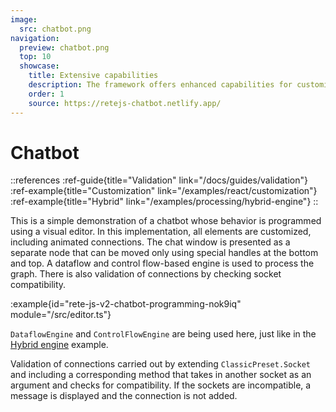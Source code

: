 ```yaml
---
image:
  src: chatbot.png
navigation:
  preview: chatbot.png
  top: 10
  showcase:
    title: Extensive capabilities
    description: The framework offers enhanced capabilities for customizing the visual appearance and streamline data processing
    order: 1
    source: https://retejs-chatbot.netlify.app/
---
```


# Chatbot

::references
:ref-guide{title="Validation" link="/docs/guides/validation"}
:ref-example{title="Customization" link="/examples/react/customization"}
:ref-example{title="Hybrid" link="/examples/processing/hybrid-engine"}
::

This is a simple demonstration of a chatbot whose behavior is programmed using a visual editor. In this implementation, all elements are customized, including animated connections. The chat window is presented as a separate node that can be moved only using special handles at the bottom and top. A dataflow and control flow-based engine is used to process the graph. There is also validation of connections by checking socket compatibility.

:example{id="rete-js-v2-chatbot-programming-nok9iq" module="/src/editor.ts"}

`DataflowEngine` and `ControlFlowEngine` are being used here, just like in the [Hybrid engine](/examples/processing/hybrid-engine) example.

Validation of connections carried out by extending `ClassicPreset.Socket` and including a corresponding method that takes in another socket as an argument and checks for compatibility. If the sockets are incompatible, a message is displayed and the connection is not added.
